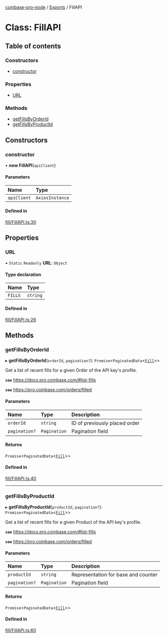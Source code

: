 [coinbase-pro-node](../README.md) / [Exports](../modules.md) / FillAPI

# Class: FillAPI

## Table of contents

### Constructors

- [constructor](FillAPI.md#constructor)

### Properties

- [URL](FillAPI.md#url)

### Methods

- [getFillsByOrderId](FillAPI.md#getfillsbyorderid)
- [getFillsByProductId](FillAPI.md#getfillsbyproductid)

## Constructors

### constructor

• **new FillAPI**(`apiClient`)

#### Parameters

| Name        | Type            |
| :---------- | :-------------- |
| `apiClient` | `AxiosInstance` |

#### Defined in

[fill/FillAPI.ts:30](https://github.com/bennycode/coinbase-pro-node/blob/15253ed/src/fill/FillAPI.ts#L30)

## Properties

### URL

▪ `Static` `Readonly` **URL**: `Object`

#### Type declaration

| Name    | Type     |
| :------ | :------- |
| `FILLS` | `string` |

#### Defined in

[fill/FillAPI.ts:26](https://github.com/bennycode/coinbase-pro-node/blob/15253ed/src/fill/FillAPI.ts#L26)

## Methods

### getFillsByOrderId

▸ **getFillsByOrderId**(`orderId`, `pagination?`): `Promise`<`PaginatedData`<[`Fill`](../interfaces/Fill.md)\>\>

Get a list of recent fills for a given Order of the API key's profile.

**`see`** https://docs.pro.coinbase.com/#list-fills

**`see`** https://pro.coinbase.com/orders/filled

#### Parameters

| Name          | Type         | Description                   |
| :------------ | :----------- | :---------------------------- |
| `orderId`     | `string`     | ID of previously placed order |
| `pagination?` | `Pagination` | Pagination field              |

#### Returns

`Promise`<`PaginatedData`<[`Fill`](../interfaces/Fill.md)\>\>

#### Defined in

[fill/FillAPI.ts:40](https://github.com/bennycode/coinbase-pro-node/blob/15253ed/src/fill/FillAPI.ts#L40)

---

### getFillsByProductId

▸ **getFillsByProductId**(`productId`, `pagination?`): `Promise`<`PaginatedData`<[`Fill`](../interfaces/Fill.md)\>\>

Get a list of recent fills for a given Product of the API key's profile.

**`see`** https://docs.pro.coinbase.com/#list-fills

**`see`** https://pro.coinbase.com/orders/filled

#### Parameters

| Name          | Type         | Description                         |
| :------------ | :----------- | :---------------------------------- |
| `productId`   | `string`     | Representation for base and counter |
| `pagination?` | `Pagination` | Pagination field                    |

#### Returns

`Promise`<`PaginatedData`<[`Fill`](../interfaces/Fill.md)\>\>

#### Defined in

[fill/FillAPI.ts:60](https://github.com/bennycode/coinbase-pro-node/blob/15253ed/src/fill/FillAPI.ts#L60)
